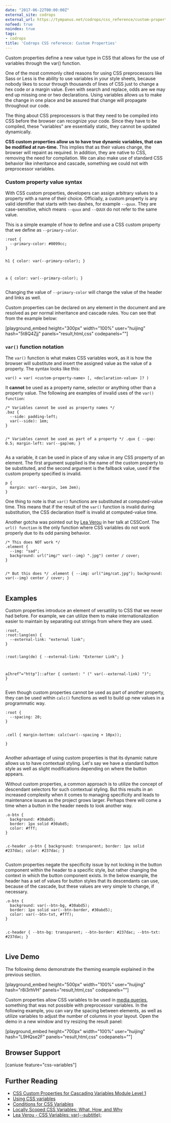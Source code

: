 ```yaml
---
date: "2017-06-22T00:00:00Z"
external_site: codrops
external_url: https://tympanus.net/codrops/css_reference/custom-properties/
nofeed: true
noindex: true
tags:
- codrops
title: 'Codrops CSS reference: Custom Properties'
---
```

<div class="ct-cssref-description">
  <p>
    Custom properties define a new value type in CSS that allows for the use of variables through the var() function.
  </p>
  <p>
    One of the most commonly cited reasons for using CSS preprocessors like Sass or Less is the ability to use variables in your style sheets, because nobody likes to scour through thousands of lines of CSS just to change a hex code or a margin value. Even with search and replace, odds are we may end up missing one or two declarations. Using variables allows us to make the change in one place and be assured that change will propagate throughout our code.
  </p>
  <p>
    The thing about CSS preprocessors is that they need to be compiled into CSS before the browser can recognize your code. Since they have to be compiled, these "variables" are essentially static, they cannot be updated dynamically.
  </p>
  <p>
    <strong>CSS custom properties allow us to have true dynamic variables, that can be modified at run-time.</strong> This implies that as their values change, the browser will repaint as required. In addition, they are native to CSS, removing the need for compilation. We can also make use of standard CSS behavior like inheritance and cascade, something we could not with preprocessor variables.
  </p>
  <h3 id="section_custom-property-syntax">Custom property value syntax</h3>
  <p>
    With CSS custom properties, developers can assign arbitrary values to a property with a name of their choice. Officially, a custom property is any valid identifier that starts with two dashes, for example <code>--quux</code>. They are case-sensitive, which means <code>--quux</code> and <code>--QUUX</code> do not refer to the same value.
  </p>
  <p>
    This is a simple example of how to define and use a CSS custom property that we define as <code>--primary-color</code>.
  </p>
  <pre><code>:root {
  --primary-color: #0099cc;
}

h1 {
  color: var(--primary-color);
}

a {
  color: var(--primary-color);
}</code></pre>
  <p>
    Changing the value of <code>--primary-color</code> will change the value of the header and links as well.
  </p>
  <p>
    Custom properties can be declared on any element in the document and are resolved as per normal inheritance and cascade rules. You can see that from the example below:
  </p>
  [playground_embed height="300px" width="100%" user="huijing" hash="5t8Q4Zjj" panels="result,html,css" codepanels=""]
  <h3 id="section_var-function-syntax"><code>var()</code> function notation</h3>
  <p>
    The <code>var()</code> function is what makes CSS variables work, as it is how the browser will substitute and insert the assigned value as the value of a property. The syntax looks like this:
  </p>
  <pre><code>var() = var( &lt;custom-property-name&gt; [, &lt;declaration-value&gt; ]? )</code></pre>
  <p>
    It <strong>cannot</strong> be used as a property name, selector or anything other than a property value. The following are examples of invalid uses of the <code>var() function</code>:
  </p>
  <pre><code>/* Variables cannot be used as property names */
.baz {
  --side: padding-left;
  var(--side): 1em;
}

/* Variables cannot be used as part of a property */
.qux {
  --gap: 0.5;
  margin-left: var(--gap)em;
}</code></pre>
  <p>
    As a variable, it can be used in place of any value in any CSS property of an element. The first argument supplied is the name of the custom property to be substituted, and the second argument is the fallback value, used if the custom property specified is invalid.
  </p>
  <pre><code>p {
  margin: var(--margin, 1em 2em);
}</code></pre>
  <p>
    One thing to note is that <code>var()</code> functions are substituted at computed-value time. This means that if the result of the <code>var()</code> function is invalid during substitution, the CSS declaration itself is invalid at computed-value time.
  </p>
  <p>
    Another gotcha was pointed out by <a href="http://lea.verou.me/">Lea Verou</a> in her talk at CSSConf. The <code>url() function</code> is the only function where CSS variables do not work properly due to its odd parsing behavior.
  </p>
  <pre><code>/* This does NOT work */
.element {
  --img: "sad";
  background: url("img/" var(--img) ".jpg") center / cover;
}

/* But this does */
.element {
  --img: url("img/cat.jpg");
  background: var(--img) center / cover;
}</code></pre>
</div>
<div class="ct-cssref-examples">
  <h2>Examples</h2>
  <p>
    Custom properties introduce an element of versatility to CSS that we never had before. For example, we can utilize them to make internationalization easier to maintain by separating out strings from where they are used.
  </p>
  <pre><code>:root,
:root:lang(en) {
  --external-link: "external link";
}

:root:lang(de) {
  --external-link: "Externer Link";
}

a[href^="http"]::after {
  content: " (" var(--external-link) ")";
}</code></pre>
  <p>
    Even though custom properties cannot be used as part of another property, they can be used within <code>calc()</code> functions as well to build up new values in a programmatic way.
  </p>
  <pre><code>:root {
  --spacing: 20; 
}

.cell {
  margin-bottom: calc(var(--spacing + 10px));    
}</code></pre>
  <p>
    Another advantage of using custom properties is that its dynamic nature allows us to have contextual styling. Let's say we have a standard button style as well as slight modifications depending on where the button appears.
  </p>
  <p>
    Without custom properties, a common approach is to utilize the concept of descendant selectors for such contextual styling. But this results in an increased complexity when it comes to managing specificity and leads to maintenance issues as the project grows larger. Perhaps there will come a time when a button in the header needs to look another way.
  </p>
  <pre><code>.o-btn {
  background: #30abd5;
  border: 1px solid #30abd5;
  color: #fff;
}

.c-header .o-btn {
  background: transparent;
  border: 1px solid #237dac;
  color: #237dac;
}</code></pre>
  <p>
    Custom properties negate the specificity issue by not locking in the button component within the header to a specific style, but rather changing the context in which the button component exists. In the below example, the header has a set of values for button styles that its descendants can use, because of the cascade, but these values are very simple to change, if necessary.
  </p>
  <pre><code>.o-btn {
  background: var(--btn-bg, #30abd5);
  border: 1px solid var(--btn-border, #30abd5);
  color: var(--btn-txt, #fff);
}

.c-header {
  --btn-bg: transparent;
  --btn-border: #237dac;
  --btn-txt: #237dac;
}</code></pre>
</div>
<div class="ct-cssref-demo">
  <h2>Live Demo</h2>
  <p>
    The following demo demonstrate the theming example explained in the previous section.
  </p>
  [playground_embed height="500px" width="100%" user="huijing" hash="r8i3rhVH" panels="result,html,css" codepanels=""]
  <p>
    Custom properties allow CSS variables to be used in <a href="https://tympanus.net/codrops/css_reference/media-queries/">media queries</a>, something that was not possible with preprocessor variables. In the following example, you can vary the spacing between elements, as well as utilize variables to adjust the number of columns in your layout. Open the demo in a new window and try resizing the result panel:
  </p>
  [playground_embed height="700px" width="100%" user="huijing" hash="L9HQse2F" panels="result,html,css" codepanels=""]
</div>
<div class="ct-cssref-support" id="browser-support">
  <h2>Browser Support</h2> [caniuse feature="css-variables"]
</div>
<div class="ct-cssref-further-reading">
  <h2>Further Reading</h2>
  <ul>
    <li>
      <a href="https://www.w3.org/TR/css-variables-1/">CSS Custom Properties for Cascading Variables Module Level 1</a>
    </li>
    <li>
      <a href="https://developer.mozilla.org/en-US/docs/Web/CSS/Using_CSS_variables">Using CSS variables</a>
    </li>
    <li>
      <a href="http://kizu.ru/en/fun/conditions-for-css-variables/">Conditions for CSS Variables</a>
    </li>
    <li>
      <a href="https://una.im/local-css-vars/">Locally Scoped CSS Variables: What, How, and Why</a>
    </li>
    <li>
      <a href="https://www.youtube.com/watch?v=2an6-WVPuJU">Lea Verou - CSS Variables: var(--subtitle);</a>
    </li>
  </ul>
</div>
